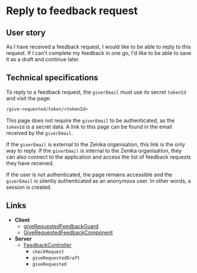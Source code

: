 # Reply to feedback request

## User story

As I have received a feedback request, I would like to be able to reply to this request.
If I can't complete my feedback in one go, I'd like to be able to save it as a draft and continue later.

## Technical specifications

To reply to a feedback request, the `giverEmail` must use its secret `tokenId` and visit the page:

```txt
/give-requested/token/<tokenId>
```

This page does not require the `giverEmail` to be authenticated, as the `tokenId` is a secret data.
A link to this page can be found in the email received by the `giverEmail`.

If the `giverEmail` is external to the Zenika organisation, this link is the only way to reply.
If the `giverEmail` is internal to the Zenika organisation, they can also connect to the application and access the list of feedback requests they have received.

If the user is not authenticated, the page remains accessible and the `giverEmail` is silently authenticated as an anonymous user.
In other words, a session is created.

## Links

- **Client**
  - [giveRequestedFeedbackGuard](https://github.com/Zenika/feedzback/blob/main/client/src/app/give-feedback/give-requested-feedback/give-requested-feedback.guard.ts)
  - [GiveRequestedFeedbackComponent](https://github.com/Zenika/feedzback/blob/main/client/src/app/give-feedback/give-requested-feedback/give-requested-feedback.component.ts)
- **Server**
  - [FeedbackController](https://github.com/Zenika/feedzback/blob/main/server/src/feedback/feedback.controller.ts)
    - `checkRequest`
    - `giveRequestedDraft`
    - `giveRequested`
